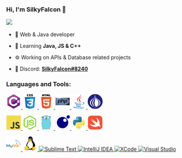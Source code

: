 ### Hi, I'm SilkyFalcon 👋</h1>
![](https://komarev.com/ghpvc/?username=silkyfalcon)
- 🔗 Web & Java developer

- 🌱 Learning **Java, JS & C++**

- ⚙ Working on APIs & Database related projects

- 💬 Discord: [**SilkyFalcon#8240**](https://discord.com/users/445229420869976085/)

<h3 align="left">Languages and Tools:</h3>
<p align="left"> <a href="https://www.w3schools.com/cs/" target="_blank"> <img src="https://raw.githubusercontent.com/devicons/devicon/master/icons/csharp/csharp-original.svg" alt="csharp" width="40" height="40"/> </a> <a href="https://www.w3schools.com/css/" target="_blank"> <img src="https://raw.githubusercontent.com/devicons/devicon/master/icons/css3/css3-original-wordmark.svg" alt="css3" width="40" height="40"/> </a>
 <a href="https://www.w3.org/html/" target="_blank"> <img src="https://raw.githubusercontent.com/devicons/devicon/master/icons/html5/html5-original-wordmark.svg" alt="html5" width="40" height="40"/> </a> <a href="https://www.php.net" target="_blank"> <img src="https://raw.githubusercontent.com/devicons/devicon/master/icons/php/php-original.svg" alt="php" width="40" height="40"/> </a> <a href="https://www.java.com" target="_blank"> <img src="https://raw.githubusercontent.com/devicons/devicon/master/icons/java/java-original.svg" alt="java" width="40" height="40"/> </a>
<a href="https://www.perl.org/" target="_blank"> <img src="https://raw.githubusercontent.com/devicons/devicon/master/icons/perl/perl-original.svg" alt="Perl" width="40" height="40"/> </a> </p> 
<a href="https://www.javascript.com" target="_blank"> <img src="https://raw.githubusercontent.com/devicons/devicon/master/icons/javascript/javascript-original.svg" alt="JS" width="40" height="40"/> </a>
<a href="https://nodejs.org/en/" target="_blank"> <img src="https://raw.githubusercontent.com/devicons/devicon/master/icons/nodejs/nodejs-original.svg" alt="NodeJS" width="40" height="40"/> </a>
<a href="https://golang.org/" target="_blank"> <img src="https://raw.githubusercontent.com/devicons/devicon/master/icons/go/go-original.svg" alt="GO" width="40" height="40"/> </a>
<a href="https://www.lua.org/" target="_blank"> <img src="https://raw.githubusercontent.com/devicons/devicon/master/icons/lua/lua-original.svg" alt="Lua" width="40" height="40"/> </a>
<a href="https://www.python.org/" target="_blank"> <img src="https://raw.githubusercontent.com/devicons/devicon/master/icons/python/python-original.svg" alt="Python" width="40" height="40"/> </a>
<a href="https://developer.apple.com/swift/" target="_blank"> <img src="https://raw.githubusercontent.com/devicons/devicon/master/icons/swift/swift-original.svg" alt="Swift" width="40" height="40"/> </a> </p>
<a href="https://www.mysql.com/" target="_blank"> <img src="https://raw.githubusercontent.com/devicons/devicon/master/icons/mysql/mysql-original-wordmark.svg" alt="mysql" width="40" height="40"/> </a>
<a href="https://www.linux.org/" target="_blank"> <img src="https://raw.githubusercontent.com/devicons/devicon/master/icons/linux/linux-original.svg" alt="linux" width="40" height="40"/> </a>
<a href="https://www.sublimetext.com/" target="_blank"> <img src="https://avatars.githubusercontent.com/u/684879?s=200&v=4" alt="Sublime Text" width="40" height="40"/> </a>
<a href="https://www.jetbrains.com/idea/" target="_blank"> <img src="https://resources.jetbrains.com/storage/products/intellij-idea/img/meta/intellij-idea_logo_300x300.png" alt="IntelliJ IDEA" width="40" height="40"/> </a>
<a href="https://developer.apple.com/xcode/" target="_blank"> <img src="https://upload.wikimedia.org/wikipedia/en/0/0c/Xcode_icon.png" alt="XCode" width="40" height="40"/> </a>
<a href="https://visualstudio.microsoft.com/" target="_blank"> <img src="https://upload.wikimedia.org/wikipedia/commons/thumb/c/cd/Visual_Studio_2017_Logo.svg/1200px-Visual_Studio_2017_Logo.svg.png" alt="Visual Studio" width="40" height="40"/> </a>
